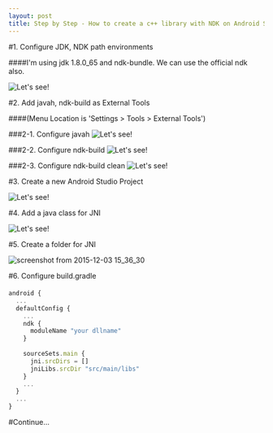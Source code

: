 ```yaml
---
layout: post
title: Step by Step - How to create a c++ library with NDK on Android Studio 1.5 (not experimental way)
---
```


#1. Configure JDK, NDK path environments

####I'm using jdk 1.8.0_65 and ndk-bundle. We can use the official ndk also.

![Let's see!](https://cloud.githubusercontent.com/assets/16010352/11554158/d386dbfc-99d8-11e5-863a-c065f5ef11ec.png)



#2. Add javah, ndk-build as External Tools

####(Menu Location is 'Settings > Tools > External Tools')

###2-1. Configure javah
![Let's see!](https://cloud.githubusercontent.com/assets/16010352/11554288/187169ac-99da-11e5-92ff-09b78db2a8c6.png)

###2-2. Configure ndk-build
![Let's see!](https://cloud.githubusercontent.com/assets/16010352/11554437/63c12cb6-99db-11e5-8cca-cc5875d8e4ef.png)

###2-3. Configure ndk-build clean
![Let's see!](https://cloud.githubusercontent.com/assets/16010352/11554470/91964162-99db-11e5-8e20-1cab1825b59b.png)



#3. Create a new Android Studio Project

![Let's see!](https://cloud.githubusercontent.com/assets/16010352/11554002/69be1efc-99d7-11e5-990e-a11254ae929e.png)



#4. Add a java class for JNI

![Let's see!](https://cloud.githubusercontent.com/assets/16010352/11554558/632e52be-99dc-11e5-9680-208c35c8bb06.png)



#5. Create a folder for JNI

![screenshot from 2015-12-03 15_36_30](https://cloud.githubusercontent.com/assets/16010352/11554611/f6952154-99dc-11e5-8f82-97cd746f6c1c.png)



#6. Configure build.gradle
####
```javascript
android {
  ...
  defaultConfig {
    ...
    ndk {
      moduleName "your dllname"
    }
    
    sourceSets.main {
      jni.srcDirs = []
      jniLibs.srcDir "src/main/libs"
    }
    ...
  }
  ...
}
```


#Continue...

